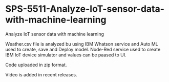 # SPS-5511-Analyze-IoT-sensor-data-with-machine-learning
Analyze IoT sensor data with machine learning

Weather.csv file is analyzed bu using IBM Whatson service and Auto ML used to create, save and Deploy model.
Node-Red service used to create IBM IoT device simulator and values can be paased to UI.

Code uploaded in zip format.

Video is added in recent releases.

